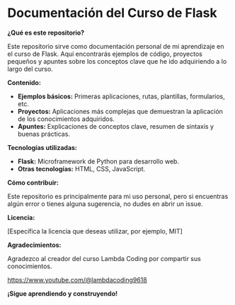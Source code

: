 # Documentación del Curso de Flask

**¿Qué es este repositorio?**

Este repositorio sirve como documentación personal de mi aprendizaje en el curso de Flask. Aquí encontrarás ejemplos de código, proyectos pequeños y apuntes sobre los conceptos clave que he ido adquiriendo a lo largo del curso.

**Contenido:**

* **Ejemplos básicos:** Primeras aplicaciones, rutas, plantillas, formularios, etc.
* **Proyectos:** Aplicaciones más complejas que demuestran la aplicación de los conocimientos adquiridos.
* **Apuntes:** Explicaciones de conceptos clave, resumen de sintaxis y buenas prácticas.

**Tecnologías utilizadas:**

* **Flask:** Microframework de Python para desarrollo web.
* **Otras tecnologías:** HTML, CSS, JavaScript.

**Cómo contribuir:**

Este repositorio es principalmente para mi uso personal, pero si encuentras algún error o tienes alguna sugerencia, no dudes en abrir un issue.

**Licencia:**

[Especifica la licencia que deseas utilizar, por ejemplo, MIT]

**Agradecimientos:**

Agradezco al creador del curso Lambda Coding por compartir sus conocimientos.

https://www.youtube.com/@lambdacoding9618 

**¡Sigue aprendiendo y construyendo!**